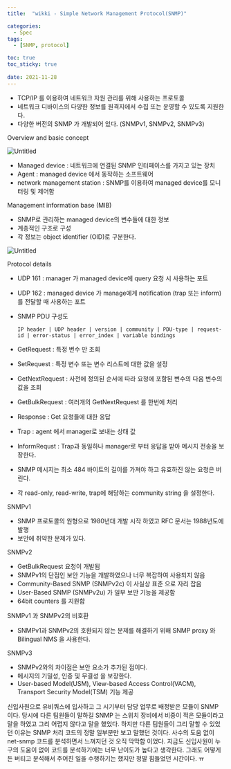 ```yaml
---
title:  "wikki - Simple Network Management Protocol(SNMP)"

categories:
  - Spec
tags:
  - [SNMP, protocol]

toc: true
toc_sticky: true
 
date: 2021-11-28
---
```


- TCP/IP 를 이용하여 네트워크 자원 관리를 위해 사용하는 프로토콜
- 네트워크 디바이스의 다양한 정보를 원격지에서 수집 또는 운영할 수 있도록 지원한다.
- 다양한 버전의 SNMP 가 개발되어 있다. (SNMPv1, SNMPv2, SNMPv3)

Overview and basic concept

![Untitled](../ssets/img/SNMP_FLOW.png)

- Managed device : 네트워크에 연결된 SNMP 인터페이스를 가지고 있는 장치
- Agent : managed device 에서 동작하는 소프트웨어
- network management station : SNMP를 이용하여 managed device를 모니터링 및 제어함

Management information base (MIB)

- SNMP로 관리하는 managed device의 변수들에 대한 정보
- 계층적인 구조로 구성
- 각 정보는 object identifier (OID)로 구분한다.

![Untitled](../ssets/img/SNMP_MIB.png)

Protocol details

- UDP 161 : manager 가 managed device에 query 요청 시 사용하는 포트
- UDP 162 : managed device 가 manage에게 notification (trap 또는 inform) 를 전달할 때 사용하는 포트
- SNMP PDU 구성도
    
    `IP header | UDP header | version | community | PDU-type | request-id | error-status | error_index | variable bindings`
    
- GetRequest : 특정 변수 만 조회
- SetRequest : 특정 변수 또는 변수 리스트에 대한 값을 설정
- GetNextRequest : 사전에 정의된 순서에 따라 요청에 포함된 변수의 다음 변수의 값을 조회
- GetBulkRequest : 여러개의 GetNextRequest 를 한번에 처리
- Response : Get 요청들에 대한 응답
- Trap : agent 에서 manager로 보내는 상태 값
- InformRequst : Trap과 동일하나 manager로 부터 응답을 받아 메시지 전송을 보장한다.
- SNMP 메시지는 최소 484 바이트의 길이를 가져야 하고 유효하진 않는 요청은 버린다.
- 각 read-only,  read-write, trap에 해당하는 community string 을 설정한다.

SNMPv1

- SNMP 프로토콜의 원형으로 1980년대 개발 시작 하였고 RFC 문서는 1988년도에 발행
- 보안에 취약한 문제가 있다.

SNMPv2

- GetBulkRequest 요청이 개발됨
- SNMPv1의 단점인 보안 기능을 개발하였으나 너무 복잡하여 사용되지 않음
- Community-Based SNMP (SNMPv2c) 이 사실상 표준 으로 자리 잡음
- User-Based SNMP (SNMPv2u) 가 일부 보안 기능을 제공함
- 64bit counters 를 지원함

SNMPv1 과 SNMPv2의 비호환

- SNMPv1과 SNMPv2의 호환되지 않는 문제를 해결하기 위해 SNMP proxy 와 Bilingual NMS 을 사용한다.

SNMPv3

- SNMPv2와의 차이점은 보안 요소가 추가된 점이다.
- 메시지의 기밀성, 인증 및 무결성 을 보장한다.
- User-based Model(USM), View-based Access Control(VACM),  Transport Security Model(TSM) 기능 제공

신입사원으로 유비쿼스에 입사하고 그 시기부터 담당 업무로 배정받은 모듈이 SNMP 이다. 당시에 다른 팀원들이 말하길 SNMP 는 스위치 장비에서 비중이 적은 모듈이라고 말을 하였고 그리 어렵지 않다고 말을 했었다. 하지만 다른 팀원들이 그리 말할 수 있었던 이유는 SNMP 처리 코드의 정말 일부분만 보고 말했던 것이다. 사수의 도움 없이 net-snmp 코드를 분석하면서 느껴지던 것 오직 막막함 이었다. 지금도 신입사원이 누구의 도움이 없이 코드를 분석하기에는 너무 난이도가 높다고 생각한다. 그래도 어떻게든 버티고 분석해서 주어진 일을 수행하기는 했지만 정말 힘들었던 시간이다. ㅠ

